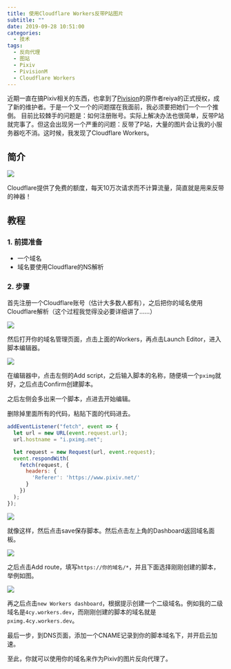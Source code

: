 ```yaml
---
title: 使用Cloudflare Workers反带P站图片
subtitle: ""
date: 2019-09-28 10:51:00
categories: 
  - 技术
tags: 
  - 反向代理
  - 图站
  - Pixiv
  - PivisionM
  - Cloudflare Workers
---
```



近期一直在搞Pixiv相关的东西，也拿到了[Pivision](https://yojigen.tech/archives/pivisionm.html)的原作者reiya的正式授权，成了新的维护者。于是一个又一个的问题摆在我面前，我必须要把她们一个一个推倒。
目前比较棘手的问题是：如何注册账号。实际上解决办法也很简单，反带P站就完事了。但这会出现另一个严重的问题：反带了P站，大量的图片会让我的小服务器吃不消。这时候，我发现了Cloudflare Workers。

## 简介

![](https://cdn.jsdelivr.net/gh/mouyase/Yojigen.Tech@master/static/assets/19/cover.jpg)

Cloudflare提供了免费的额度，每天10万次请求而不计算流量，简直就是用来反带的神器！

## 教程

### 1. 前提准备

 - 一个域名
 - 域名要使用Cloudflare的NS解析

### 2. 步骤

首先注册一个Cloudflare账号（估计大多数人都有），之后把你的域名使用Cloudflare解析（这个过程我觉得没必要详细讲了……）

![](https://cdn.jsdelivr.net/gh/mouyase/Yojigen.Tech@master/static/assets/19/1.jpg)

然后打开你的域名管理页面，点击上面的Workers，再点击Launch Editor，进入脚本编辑器。

![](https://cdn.jsdelivr.net/gh/mouyase/Yojigen.Tech@master/static/assets/19/2.jpg)

在编辑器中，点击左侧的Add script，之后输入脚本的名称，随便填一个`pximg`就好，之后点击Confirm创建脚本。

之后左侧会多出来一个脚本，点进去开始编辑。

删除掉里面所有的代码，粘贴下面的代码进去。

```js
addEventListener("fetch", event => {
  let url = new URL(event.request.url);
  url.hostname = "i.pximg.net";

  let request = new Request(url, event.request);
  event.respondWith(
    fetch(request, {
      headers: {
        'Referer': 'https://www.pixiv.net/'
      }
    })
  );
});
```

![](https://cdn.jsdelivr.net/gh/mouyase/Yojigen.Tech@master/static/assets/19/3.jpg)

就像这样，然后点击save保存脚本。然后点击左上角的Dashboard返回域名面板。

![](https://cdn.jsdelivr.net/gh/mouyase/Yojigen.Tech@master/static/assets/19/4.jpg)


之后点击Add route，填写`https://你的域名/*`，并且下面选择刚刚创建的脚本，举例如图。

![](https://cdn.jsdelivr.net/gh/mouyase/Yojigen.Tech@master/static/assets/19/5.jpg)

再之后点击`new Workers dashboard`，根据提示创建一个二级域名。例如我的二级域名是`4cy.workers.dev`，而刚刚创建的脚本的域名就是`pximg.4cy.workers.dev`。

最后一步，到DNS页面，添加一个CNAME记录到你的脚本域名下，并开启云加速。

至此，你就可以使用你的域名来作为Pixiv的图片反向代理了。